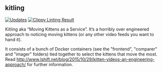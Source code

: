 kitling
-------
[![Updates](https://pyup.io/repos/github/palfrey/kitling/shield.svg)](https://pyup.io/repos/github/palfrey/kitling/)
[![Clippy Linting Result](https://clippy.bashy.io/github/palfrey/kitling/master/badge.svg)](https://clippy.bashy.io/github/palfrey/kitling/master/log)

Kitling aka “Moving Kittens as a Service”. It’s a horribly over engineered approach to noticing moving kittens (or any other video feeds you want to hand it).

It consists of a bunch of Docker containers (see the "frontend", "comparer" and "imager" folders) tied together to select the kittens that move the most. Read http://www.lshift.net/blog/2015/10/29/kitten-videos-an-engineering-approach/ for further information.
